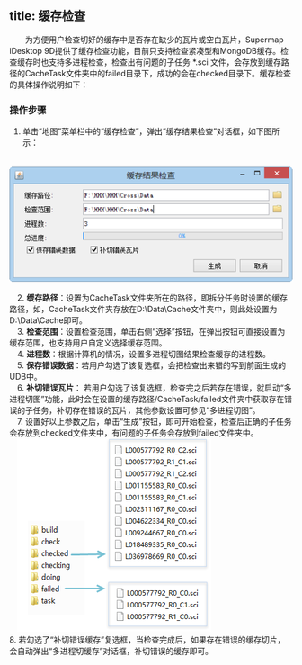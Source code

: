 title: 缓存检查
---
　　为方便用户检查切好的缓存中是否存在缺少的瓦片或空白瓦片，Supermap iDesktop 9D提供了缓存检查功能，目前只支持检查紧凑型和MongoDB缓存。检查缓存时也支持多进程检查，检查出有问题的子任务 *.sci 文件，会存放到缓存路径的CacheTask文件夹中的failed目录下，成功的会在checked目录下。缓存检查的具体操作说明如下：



### 操作步骤     　　

  1. 单击“地图”菜单栏中的“缓存检查”，弹出“缓存结果检查”对话框，如下图所示：　　
  
　![](img/CacheCheck.png) 　　

　2. **缓存路径**：设置为CacheTask文件夹所在的路径，即拆分任务时设置的缓存路径，如，CacheTask文件夹存放在D:\Data\Cache文件夹中，则此处设置为D:\Data\Cache即可。  
　3. **检查范围**：设置检查范围，单击右侧“选择”按钮，在弹出按钮可直接设置为缓存范围，也支持用户自定义选择缓存范围。  
　4. **进程数**：根据计算机的情况，设置多进程切图结果检查缓存的进程数。   
　5. **保存错误数据**：若用户勾选了该复选框，会把检查出来错的写到前面生成的UDB中。  
　6. **补切错误瓦片**： 若用户勾选了该复选框，检查完之后若存在错误，就启动“多进程切图”功能，此时会在设置的缓存路径/CacheTask/failed文件夹中获取存在错误的子任务，补切存在错误的瓦片，其他参数设置可参见“多进程切图”。   
　7. 设置好以上参数之后，单击“生成”按钮，即可开始检查，检查后正确的子任务会存放到checked文件夹中，有问题的子任务会存放到failed文件夹中。  
　![](img/CheckFile.png)   
  8. 若勾选了“补切错误缓存”复选框，当检查完成后，如果存在错误的缓存切片，会自动弹出“多进程切缓存”对话框，补切错误的缓存即可。 


   
